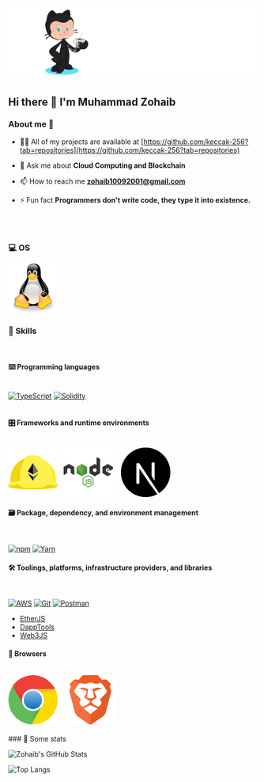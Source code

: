 # ![Header](public/github-header-image.png)

## Hi there 👋 I'm Muhammad Zohaib

### About me 💯

<!-- - 🌱 I’m currently learning **Foudry** -->

- 👨‍💻 All of my projects are available at [https://github.com/keccak-256?tab=repositories](https://github.com/keccak-256?tab=repositories)

- 💬 Ask me about **Cloud Computing and Blockchain**

- 📫 How to reach me **<zohaib10092001@gmail.com>**

- ⚡ Fun fact **Programmers don't write code, they type it into existence.**
<br>
<br>

### 💻 OS

<p><a href="https://ubuntu.com" target="blank">
<img alt="Ubuntu"src="public/linux-tux-svgrepo-com.svg"/></a>
</p>

### 🎯 Skills
<br>

#### ⌨️ Programming languages
<br>
<div>
<a href="https://www.typescriptlang.org" target="_blank"><img alt="TypeScript"src="https://img.shields.io/badge/TypeScript-007ACC?style=for-the-badge&logo=typescript&logoColor=white"/></a>
<a href="https://docs.soliditylang.org" target="_blank"><img alt="Solidity"src="https://img.shields.io/badge/Solidity-e6e6e6?style=for-the-badge&logo=solidity&logoColor=black"/></a>

</div>
<br>

#### 🎛 Frameworks and runtime environments

<p>
<br>
<a href="https://hardhat.org/"><img alt="Hardhat" src="public/hardhat-seeklogo.com.svg"/></a>
&nbsp;&nbsp;<a href="https://nodejs.org" target="_blank"><img alt="Node.js"src="public/nodejs-1-logo-svgrepo-com.svg"/></a>
&nbsp;&nbsp;
<a href="https://nextjs.org/"><img alt="NextJS"  src="public/nextjs-icon-svgrepo-com.svg"/></a>
<br>
 </p>

#### 🗃 Package, dependency, and environment management

<br>

<p>
    <a href="https://www.npmjs.com" target="_blank"><img alt="npm"src="https://img.shields.io/badge/npm-CB3837?style=for-the-badge&logo=npm&logoColor=white"/></a>
    <a href="https://yarnpkg.com" target="_blank"><img alt="Yarn"src="https://img.shields.io/badge/Yarn-2C8EBB?style=for-the-badge&logo=yarn&logoColor=white"/></a>
</p>

#### 🛠 Toolings, platforms, infrastructure providers, and libraries

<br>

<p>
<a href="https://aws.amazon.com" target="_blank"><img alt="AWS"src="https://img.shields.io/badge/Amazon_AWS-232F3E?style=for-the-badge&logo=amazon-aws&logoColor=white"/></a>
<a href="https://git-scm.com" target="_blank"><img alt="Git"src="https://img.shields.io/badge/Git-F05032?style=for-the-badge&logo=git&logoColor=white"/></a>
<a href="https://www.postman.com" target="_blank"><img alt="Postman"src="https://img.shields.io/badge/Postman-FF6C37?style=for-the-badge&logo=Postman&logoColor=white"/></a>
</p>

- [EtherJS](https://docs.ethers.io)
- [DappTools](https://github.com/dapphub/dapptools)
- [Web3JS](https://web3js.readthedocs.io)

#### 🔎 Browsers
<br>
<div>
<a href="https://chrome.com/"><img alt="Chrome" src="public/chrome-svgrepo-com.svg"/></a>
&nbsp;&nbsp;
<a href="https://brave.com/"><img alt="Brave" src="public/brave-svgrepo-com.svg"/></a>
</div>
<br>
### 🔎 Some stats

<br>

![Zohaib's GitHub Stats](https://github-readme-stats-beta-ruby-27.vercel.app/api?username=keccak-256&count_private=true&show_icons=true&theme=tokyonight)
<br>

![Top Langs](https://github-readme-stats.vercel.app/api/top-langs?username=keccak-256&show_icons=true&locale=en&layout=compact&theme=tokyonight)
